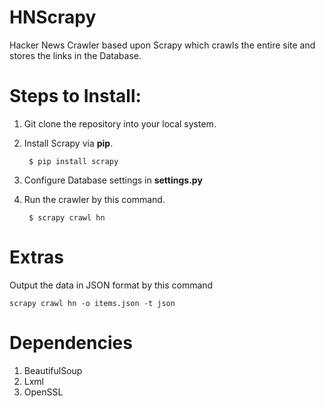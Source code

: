 HNScrapy
========

Hacker News Crawler based upon Scrapy which crawls the entire site and stores the links in the Database.

Steps to Install:
========

1. Git clone the repository into your local system.
2. Install Scrapy via **pip**.

        $ pip install scrapy
        
3. Configure Database settings in **settings.py**
4. Run the crawler by this command.  

        $ scrapy crawl hn
        
Extras
========

Output the data in JSON format by this command

    scrapy crawl hn -o items.json -t json

Dependencies
========

1. BeautifulSoup
2. Lxml
3. OpenSSL
